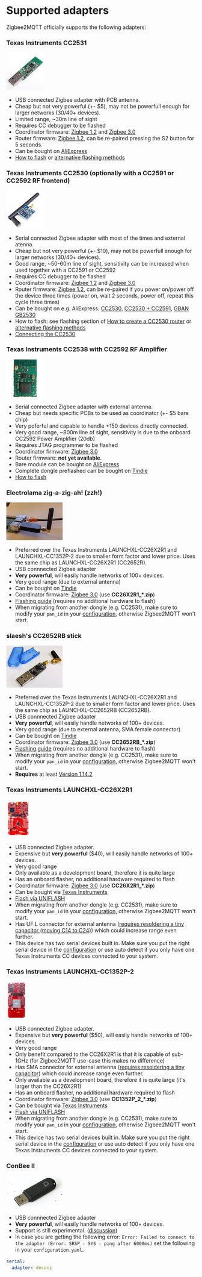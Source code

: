 # Supported adapters

Zigbee2MQTT officially supports the following adapters:

### Texas Instruments CC2531
![CC2531](../images/cc2531.jpg)

- USB connected Zigbee adapter with PCB antenna.
- Cheap but not very powerful (+- $5), may not be powerfull enough for larger networks (30/40+ devices).
- Limited range, ~30m line of sight
- Requires CC debugger to be flashed
- Coordinator firmware: [Zigbee 1.2](https://github.com/Koenkk/Z-Stack-firmware/tree/master/coordinator/Z-Stack_Home_1.2/bin) and [Zigbee 3.0](https://github.com/Koenkk/Z-Stack-firmware/tree/master/coordinator/Z-Stack_3.0.x/bin)
- Router firmware: [Zigbee 1.2](https://github.com/Koenkk/Z-Stack-firmware/tree/master/router/CC2531/bin), can be re-paired pressing the S2 button for 5 seconds.
- Can be bought on [AliExpress](https://www.aliexpress.com/wholesale?catId=0&initiative_id=SB_20191108075039&SearchText=cc2531)
- [How to flash](../getting_started/flashing_the_cc2531.md) or [alternative flashing methods](./alternative_flashing_methods.md)

### Texas Instruments CC2530 (optionally with a CC2591 or CC2592 RF frontend)
![CC2530](../images/cc2530.jpg)

- Serial connected Zigbee adapter with most of the times and external atenna.
- Cheap but not very powerful (+- $10), may not be powerfull enough for larger networks (30/40+ devices).
- Good range, ~50-60m line of sight, sensitivity can be increased when used together with a CC2591 or CC2592
- Requires CC debugger to be flashed
- Coordinator firmware: [Zigbee 1.2](https://github.com/Koenkk/Z-Stack-firmware/tree/master/coordinator/Z-Stack_Home_1.2/bin) and [Zigbee 3.0](https://github.com/Koenkk/Z-Stack-firmware/tree/master/coordinator/Z-Stack_3.0.x/bin)
- Router firmware: [Zigbee 1.2](https://github.com/Koenkk/Z-Stack-firmware/tree/master/router/CC2530/bin), can be re-paired if you power on/power off the device three times (power on, wait 2 seconds, power off, repeat this cycle three times)
- Can be bought on e.g. AliExpress: [CC2530](http://www.aliexpress.com/wholesale?catId=0&initiative_id=SB_20181213104041&SearchText=cc2530), [CC2530 + CC2591](http://www.aliexpress.com/wholesale?catId=0&initiative_id=SB_20181213104521&SearchText=cc2530+cc2591), [GBAN GB2530](http://www.gban.cn/en/product_show.asp?id=43)
- How to flash: see flashing section of [How to create a CC2530 router](../how_tos/how_to_create_a_cc2530_router.md) or [alternative flashing methods](./alternative_flashing_methods.md)
- [Connecting the CC2530](./connecting_cc2530.md)

### Texas Instruments CC2538 with CC2592 RF Amplifier
![CC2538](../images/cc2538.jpg)

- Serial connected Zigbee adapter with external antenna.
- Cheap but needs specific PCBs to be used as coordinator (+- $5 bare chip)
- Very poferful and capable to handle +150 devices directly connected.
- Very good range, ~800m line of sight, sensitivity is due to the onboard CC2592 Power Amplifier (20db)
- Requires JTAG programmer to be flashed
- Coordinator firmware: [Zigbee 3.0](https://github.com/Koenkk/Z-Stack-firmware/tree/master/coordinator/Z-Stack_3.0.x/bin)
- Router firmware: **not yet available**.
- Bare module can be bought on [AliExpress](https://www.aliexpress.com/wholesale?catId=0&initiative_id=SB_20191108075039&SearchText=cc2538)
- Complete dongle preflashed can be bought on [Tindie](https://www.tindie.com/products/GiovanniCas/cc2538-cc2592-zigbee-dongle-new-zb30/)
- [How to flash](../getting_started/flashing_the_cc2538.md)

### Electrolama zig-a-zig-ah! (zzh!)
![zzh](../images/zzh.jpg)

- Preferred over the Texas Instruments LAUNCHXL-CC26X2R1 and LAUNCHXL-CC1352P-2 due to smaller form factor and lower price. Uses the same chip as LAUNCHXL-CC26X2R1 (CC2652R).
- USB connnected Zigbee adapter
- **Very powerful**, will easily handle networks of 100+ devices.
- Very good range (due to external antenna)
- Can be bought on [Tindie](https://www.tindie.com/products/electrolama/zzh-cc2652r-multiprotocol-rf-stick/#product-reviews)
- Coordinator firmware: [Zigbee 3.0](https://github.com/Koenkk/Z-Stack-firmware/tree/master/coordinator/Z-Stack_3.x.0/bin) (use **CC26X2R1_*.zip**)
- [Flashing guide](https://electrolama.com/projects/zig-a-zig-ah/#flash-firmware) (requires no additional hardware to flash)
- When migrating from another dongle (e.g. CC2531), make sure to modify your `pan_id` in your [configuration](configuration.md), otherwise Zigbee2MQTT won't start.

### slaesh's CC2652RB stick
![slaesh's CC2652RB stick](../images/slaeshs_cc2652rb_stick.jpg)

- Preferred over the Texas Instruments LAUNCHXL-CC26X2R1 and LAUNCHXL-CC1352P-2 due to smaller form factor and lower price. Uses the same chip as LAUNCHXL-CC2652RB (CC2652RB).
- USB connnected Zigbee adapter
- **Very powerful**, will easily handle networks of 100+ devices.
- Very good range (due to external antenna, SMA female connector)
- Can be bought on [Tindie](https://www.tindie.com/products/slaesh/cc2652-zigbee-coordinator-or-openthread-router/#product-reviews)
- Coordinator firmware: [Zigbee 3.0](https://github.com/Koenkk/Z-Stack-firmware/tree/master/coordinator/Z-Stack_3.x.0/bin) (use **CC2652RB_*.zip**)
- [Flashing guide](https://slae.sh/projects/cc2652/#flashing) (requires no additional hardware to flash)
- When migrating from another dongle (e.g. CC2531), make sure to modify your `pan_id` in your [configuration](configuration.md), otherwise Zigbee2MQTT won't start.
- **Requires** at least [Version 1.14.2](https://github.com/Koenkk/zigbee2mqtt/releases/tag/1.14.2)

### Texas Instruments LAUNCHXL-CC26X2R1
![CC26X2R1](../images/cc26x2r1.jpg)

- USB connected Zigbee adapter.
- Expensive but **very powerful** ($40), will easily handle networks of 100+ devices.
- Very good range
- Only available as a development board, therefore it is quite large
- Has an onboard flasher, no additional hardware required to flash
- Coordinator firmware: [Zigbee 3.0](https://github.com/Koenkk/Z-Stack-firmware/tree/master/coordinator/Z-Stack_3.x.0/bin) (use **CC26X2R1_*.zip**)
- Can be bought via [Texas Instruments](http://www.ti.com/tool/LAUNCHXL-CC26X2R1)
- [Flash via UNIFLASH](./flashing_via_uniflash.md)
- When migrating from another dongle (e.g. CC2531), make sure to modify your `pan_id` in your [configuration](configuration.md), otherwise Zigbee2MQTT won't start.
- Has UF.L connector for external antenna ([requires resoldering a tiny capacitor (moving C14 to C24)](http://e2e.ti.com/support/wireless-connectivity/zigbee-and-thread/f/158/t/880219?LAUNCHXL-CC26X2R1-Antenna-CC26X2R1)) which could increase range even further.
- This device has two serial devices built in. Make sure you put the right serial device in the [configuration](configuration.md) or use auto detect if you only have one Texas Instruments CC devices connected to your system.

### Texas Instruments LAUNCHXL-CC1352P-2
![CC1352P-2](../images/cc1352p2.jpg)

- USB connected Zigbee adapter.
- Expensive but **very powerful** ($50), will easily handle networks of 100+ devices.
- Very good range
- Only benefit compared to the CC26X2R1 is that it is capable of sub-1GHz  (for Zigbee2MQTT use-case this makes no difference)
- Has SMA connector for external antenna ([requires resoldering a tiny capacitor](https://github.com/Koenkk/zigbee2mqtt/issues/2162#issuecomment-570286663)) which could increase range even further.
- Only available as a development board, therefore it is quite large (it's larger than the CC26X2R1)
- Has an onboard flasher, no additional hardware required to flash
- Coordinator firmware: [Zigbee 3.0](https://github.com/Koenkk/Z-Stack-firmware/tree/master/coordinator/Z-Stack_3.x.0/bin) (use **CC1352P_2_*.zip**)
- Can be bought via [Texas Instruments](http://www.ti.com/tool/LAUNCHXL-CC1352P)
- [Flash via UNIFLASH](./flashing_via_uniflash.md)
- When migrating from another dongle (e.g. CC2531), make sure to modify your `pan_id` in your [configuration](configuration.md), otherwise Zigbee2MQTT won't start.
- This device has two serial devices built in. Make sure you put the right serial device in the [configuration](configuration.md) or use auto detect if you only have one Texas Instruments CC devices connected to your system.

### ConBee II
![Conbee II](../images/conbee.jpg)

- USB connnected Zigbee adapter
- **Very powerful**, will easily handle networks of 100+ devices.
- Support is still experimental. ([discussion](https://github.com/Koenkk/zigbee-herdsman/issues/72))
- In case you are getting the following error: `Error: Failed to connect to the adapter (Error: SRSP - SYS - ping after 6000ms)` set the following in your `configuration.yaml`.

```yaml
serial:
  adapter: deconz
```
